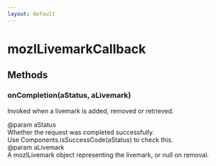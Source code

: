 ```yaml
---
layout: default
---
```


# mozILivemarkCallback #

## Methods ##

### onCompletion(aStatus, aLivemark) ###
  
Invoked when a livemark is added, removed or retrieved.  
  
@param aStatus  
       Whether the request was completed successfully.  
       Use Components.isSuccessCode(aStatus) to check this.  
@param aLivemark  
       A mozILivemark object representing the livemark, or null on removal.  
  
